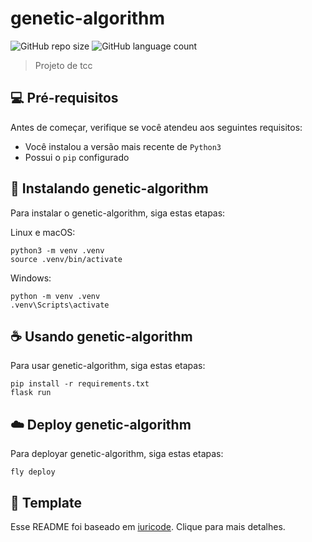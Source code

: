# genetic-algorithm

![GitHub repo size](https://img.shields.io/github/repo-size/LuizGustavoS/genetic-algorithm?style=for-the-badge)
![GitHub language count](https://img.shields.io/github/languages/count/LuizGustavoS/genetic-algorithm?style=for-the-badge)

> Projeto de tcc

## 💻 Pré-requisitos

Antes de começar, verifique se você atendeu aos seguintes requisitos:
* Você instalou a versão mais recente de `Python3`
* Possui o `pip` configurado

## 🚀 Instalando genetic-algorithm
Para instalar o genetic-algorithm, siga estas etapas:

Linux e macOS:
```
python3 -m venv .venv
source .venv/bin/activate
```

Windows:
```
python -m venv .venv
.venv\Scripts\activate
```

## ☕ Usando genetic-algorithm

Para usar genetic-algorithm, siga estas etapas:

```
pip install -r requirements.txt
flask run
```

## ☁️ Deploy genetic-algorithm

Para deployar genetic-algorithm, siga estas etapas:

```
fly deploy
```

## 📝 Template

Esse README foi baseado em [iuricode](https://github.com/iuricode/readme-template). Clique para mais detalhes.